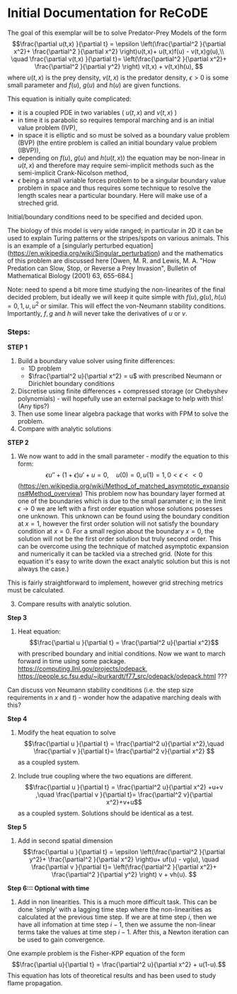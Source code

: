 # Initial Documentation for ReCoDE

The goal of this exemplar will be to solve Predator-Prey Models of the form
$$\frac{\partial u(t,x) }{\partial t} = \epsilon \left(\frac{\partial^2 }{\partial x^2}+ \frac{\partial^2 }{\partial x^2} \right)u(t,x)+ u(t,x)f(u) - v(t,x)g(u),\\
 \quad \frac{\partial v(t,x) }{\partial t}=  \left(\frac{\partial^2 }{\partial x^2}+ \frac{\partial^2 }{\partial y^2} \right) v(t,x) + v(t,x)h(u), $$
where $u(t,x)$ is the prey density, $v(t,x)$ is the predator density, $\epsilon >0$ is some small parameter and $f(u)$, $g(u)$ and $h(u)$ are given functions. 

This equation is initially quite complicated: 

  - it is a coupled PDE in two variables ( $u(t,x)$ and $v(t,x)$ )
  - in time it is parabolic so requires temporal marching and is an initial value problem (IVP),
  - in space it is elliptic and so must be solved as a boundary value problem (BVP) (the entire problem is called an initial boundary value problem (IBVP)),
  - depending on $f(u)$, $g(u)$ and $h(u(t,x))$ the equation may be non-linear in $u(t,x)$ and therefore may require semi-implicit methods such as the semi-implicit Crank-Nicolson method,
  - $\epsilon$ being a small variable forces problem to be a singular boundary value problem in space and thus requires some technique to resolve the length scales near a particular boundary. Here will make use of a streched grid.

Initial/boundary conditions need to be specified and decided upon. 

The biology of this model is very wide ranged; in particular in 2D it can be used to explain Turing patterns or the stripes/spots on various animals. This is an example of a [singularly perturbed equation] (https://en.wikipedia.org/wiki/Singular_perturbation) and the mathematics of this problem are discussed here [Owen, M. R. and Lewis, M. A. "How Predation can Slow, Stop, or Reverse a Prey Invasion", Bulletin of Mathematical Biology (2001) 63, 655-684.] 

Note: need to spend a bit more time studying the non-linearites of the final decided problem, but ideally we will keep it quite simple with $f(u),g(u),h(u) = 0,1,u,u^2$ or similar. This will effect the von-Neumann stability conditions. Importantly, $f,g$ and $h$ will never take the derivatives of $u$ or $v$.


### Steps: 

**STEP 1**
1. Build a boundary value solver using finite differences:
   - 1D problem
   - $\frac{\partial^2 u}{\partial x^2} = u$ with prescribed Neumann or Dirichlet boundary conditions
2. Discretise using finite differences + compressed storage (or Chebyshev polynomials) - will hopefully use an external package to help with this! (Any tips?) 
3. Then use some linear algebra package that works with FPM to solve the problem.
4. Compare with analytic solutions

**STEP 2**
1. We now want to add in the small parameter - modify the equation to this form:
   $$\epsilon u'' + (1+\epsilon)u' + u = 0,\quad u(0) = 0, u(1) = 1, 0<\epsilon<<0 $$
   (https://en.wikipedia.org/wiki/Method_of_matched_asymptotic_expansions#Method_overview)
This problem now has boundary layer formed at one of the boundaries which is due to the small paramater $\epsilon$; in the limit $\epsilon\rightarrow 0$ we are left with a first order equation whose solutions posesses one unknown. This unknown can be found using the boundary condition at $x=1$, however the first order solution will not satisfy the boundary condition at $x=0$. For a small region about the boundary $x=0$, the solution will not be the first order solution but truly second order. This can be overcome using the technique of matched asymptotic expansion and numerically it can be tackled via a streched grid. (Note for this equation it's easy to write down the exact analytic solution but this is not always the case.)

This is fairly straightforward to implement, however grid streching metrics must be calculated.

3. Compare results with analytic solution.

**Step 3** 
1. Heat equation:
  $$\frac{\partial u }{\partial t} = \frac{\partial^2 u}{\partial x^2}$$ with prescribed boundary and initial conditions. 
 Now we want to march forward in time using some package.
https://computing.llnl.gov/projects/odepack, https://people.sc.fsu.edu/~jburkardt/f77_src/odepack/odepack.html ???

 Can discuss von Neumann stability conditions (i.e. the step size requirements in $x$ and $t$) - wonder how the adapative marching deals with this?

**Step 4** 
1. Modify the heat equation to solve
  $$\frac{\partial u }{\partial t} = \frac{\partial^2 u}{\partial x^2},\quad \frac{\partial v }{\partial t}= \frac{\partial^2 v}{\partial x^2} $$
as a coupled system.

2. Include true coupling where the two equations are different.
  $$\frac{\partial u }{\partial t} = \frac{\partial^2 u}{\partial x^2} +u+v ,\quad \frac{\partial v }{\partial t}= \frac{\partial^2 v}{\partial x^2}+v+u$$
as a coupled system. Solutions should be identical as a test.

**Step 5** 
1. Add in second spatial dimension
$$\frac{\partial u }{\partial t} = \epsilon \left(\frac{\partial^2 }{\partial y^2}+ \frac{\partial^2 }{\partial x^2} \right)u+ uf(u) - vg(u), \quad \frac{\partial v }{\partial t}=  \left(\frac{\partial^2 }{\partial x^2}+ \frac{\partial^2 }{\partial y^2} \right) v + vh(u). $$


**Step 6::: Optional with time**
1. Add in non linearities. This is a much more difficult task.
This can be done 'simply' with a lagging time step where the non-linearities as calculated at the previous time step. If we are at time step $i$, then we have all infomation at time step $i-1$, then we assume the non-linear terms take the values at time step $i-1$.
After this, a Newton iteration can be used to gain convergence.

One example problem is the Fisher-KPP equation of the form
$$\frac{\partial u}{\partial t} = \frac{\partial^2 u}{\partial x^2} + u(1-u).$$
This equation has lots of theoretical results and has been used to study flame propagation. 


 








